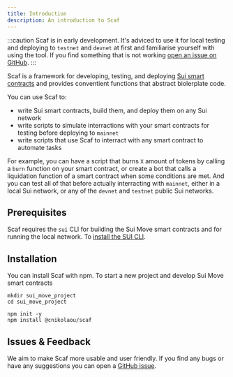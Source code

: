 ```yaml
---
title: Introduction
description: An introduction to Scaf
---
```


:::caution
Scaf is in early development. It's adviced to use it for local testing and deploying
to `testnet` and `devnet` at first and familiarise yourself with using the tool.
If you find something that is not working
[open an issue on GitHub](https://github.com/cNikolaou/scaf/issues).
:::

Scaf is a framework for developing, testing, and deploying
[Sui smart contracts](https://docs.sui.io/build/move) and provides conventient
functions that abstract biolerplate code.

You can use Scaf to:
- write Sui smart contracts, build them, and deploy them on any Sui network
- write scripts to simulate interractions with your smart contracts for testing
before deploying to `mainnet`
- write scripts that use Scaf to interract with any smart contract to
automate tasks

For example, you can have a script that burns `X` amount of tokens by calling
a `burn` function on your smart contract, or create a bot that calls
a liquidation function of a smart contract when some conditions are met.
And you can test all of that before actually interracting with `mainnet`, either
in a local Sui network, or any of the `devnet` and `testnet` public Sui networks.


## Prerequisites

Scaf requires the `sui` CLI for building the Sui Move smart contracts and for
running the local network. To [install the SUI CLI](https://docs.sui.io/build/install).


## Installation

You can install Scaf with npm. To start a new project and develop Sui Move smart
contracts

```
mkdir sui_move_project
cd sui_move_project

npm init -y
npm install @cnikolaou/scaf
```

## Issues & Feedback

We aim to make Scaf more usable and user friendly. If you find any bugs or
have any suggestions you can open a [GitHub issue](https://github.com/cNikolaou/scaf/issues).